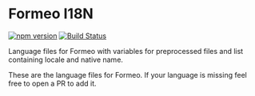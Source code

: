 # Formeo I18N

[![npm version](https://badge.fury.io/js/formeo-languages.svg)](https://badge.fury.io/js/formeo-languages) [![Build Status](https://travis-ci.com/Draggable/formeo-languages.svg?branch=master)](https://travis-ci.com/Draggable/formeo-languages)

Language files for Formeo with variables for preprocessed files and list containing locale and native name.

These are the language files for Formeo. If your language is missing feel free to open a PR to add it.

